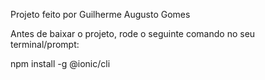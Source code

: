 Projeto feito por Guilherme Augusto Gomes

Antes de baixar o projeto, rode o seguinte comando no seu terminal/prompt:

npm install -g @ionic/cli
